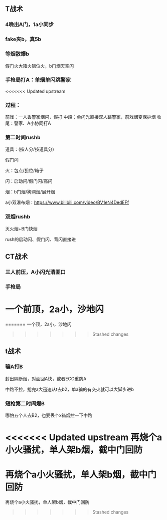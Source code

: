 ## T战术 

### 4晚出A门，1a小同步

### fake夹b，真5b

### 等烟散爆b

假门火大箱火狙位火，b门烟天空闪

### 手枪局打A：单烟单闪跳警家

<<<<<<< Updated upstream
### 过程：

前戏：一人丢警家烟闪，假打
中段：单闪光直接双人跳警家，前戏烟变保护烟
收尾：警家、A小协同打A

### 第二时间rushb

道具：(按人分/按道具分)

假门闪

火：包点/狙位/箱子

闪：启动闪/假门闪/高闪

烟：b门烟/狗洞烟/展开烟



a小双瀑布烟：https://www.bilibili.com/video/BV1eN4DedEFf



### 双烟rushb

灭火烟+B门快烟

rush的启动闪、假门闪、背闪直接进

## CT战术

### 三人前压，A小闪光清匪口

### 手枪局

一个前顶，2a小，沙地闪
=======
=======
一个顶，2a小，沙地闪

>>>>>>> Stashed changes
## t战术

### 骗A打B

封出隔断烟，对面回A快，或者ECO重防A

中路不控，抢完a大迅速从t去b2，单a骗的有交火就可以大脚步进b

### 短枪第二时间爆B

哪怕五个人去B2，也要丢个x箱烟控一下中路

<<<<<<< Updated upstream
再烧个a小火骚扰，单人架b烟，截中门回防
=======
再烧个a小火骚扰，单人架b烟，截中门回防
=======
再烧个a小火骚扰，单人架b烟，截中门回防
>>>>>>> Stashed changes
